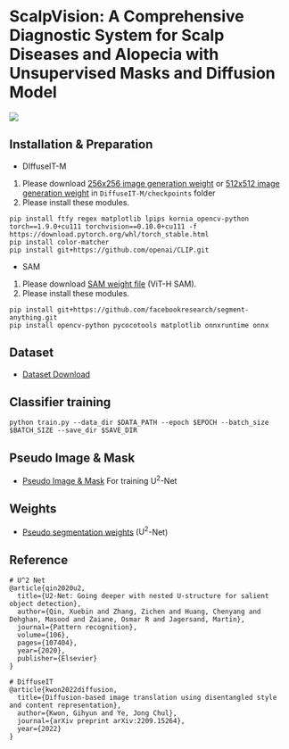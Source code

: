 # ScalpVision: A Comprehensive Diagnostic System for Scalp Diseases and Alopecia with Unsupervised Masks and Diffusion Model

<img src='https://github.com/winston1214/TALMO/blob/master/picture/ScalpVision.png'></img>

## Installation & Preparation
- DIffuseIT-M
1. Please download <a href='https://drive.google.com/file/d/1kfCPMZLaAcpoIcvzTHwVVJ_qDetH-Rns/view?usp=sharing'>256x256 image generation weight</a> or <a href='https://openaipublic.blob.core.windows.net/diffusion/jul-2021/512x512_diffusion.pt'>512x512 image generation weight</a> in `DiffuseIT-M/checkpoints` folder
2. Please install these modules.
```
pip install ftfy regex matplotlib lpips kornia opencv-python torch==1.9.0+cu111 torchvision==0.10.0+cu111 -f https://download.pytorch.org/whl/torch_stable.html
pip install color-matcher
pip install git+https://github.com/openai/CLIP.git
```
- SAM
1. Please download <a href='https://dl.fbaipublicfiles.com/segment_anything/sam_vit_h_4b8939.pth'>SAM weight file</a> (ViT-H SAM).
2. Please install these modules.
```
pip install git+https://github.com/facebookresearch/segment-anything.git
pip install opencv-python pycocotools matplotlib onnxruntime onnx
```

## Dataset

- <a href='https://aihub.or.kr/aihubdata/data/view.do?currMenu=&topMenu=&aihubDataSe=realm&dataSetSn=216'>Dataset Download</a>

## Classifier training
```
python train.py --data_dir $DATA_PATH --epoch $EPOCH --batch_size $BATCH_SIZE --save_dir $SAVE_DIR
```

## Pseudo Image & Mask
- <a href='https://drive.google.com/file/d/1GKpF2Z4Q74_inqkR91z5oW2tnK1x9hwN/view?usp=drive_link'>Pseudo Image & Mask</a> For training $\text{U}^2$-Net

## Weights
- <a href='https://drive.google.com/file/d/11ISRNPL4K1kF7AS3Xy8-mDG9JDImWMhb/view?usp=drive_link'>Pseudo segmentation weights</a> ($\text{U}^{2}$-Net)

## Reference
```
# U^2 Net
@article{qin2020u2,
  title={U2-Net: Going deeper with nested U-structure for salient object detection},
  author={Qin, Xuebin and Zhang, Zichen and Huang, Chenyang and Dehghan, Masood and Zaiane, Osmar R and Jagersand, Martin},
  journal={Pattern recognition},
  volume={106},
  pages={107404},
  year={2020},
  publisher={Elsevier}
}

# DiffuseIT
@article{kwon2022diffusion,
  title={Diffusion-based image translation using disentangled style and content representation},
  author={Kwon, Gihyun and Ye, Jong Chul},
  journal={arXiv preprint arXiv:2209.15264},
  year={2022}
}
```

